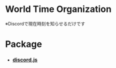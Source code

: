 # World Time Organization
※Discordで現在時刻を知らせるだけです

# Package
- ### [discord.js](https://discord.js.org)
